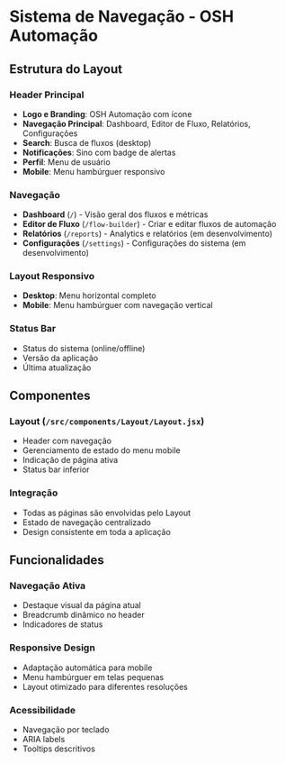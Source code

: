 # Sistema de Navegação - OSH Automação

## Estrutura do Layout

### Header Principal
- **Logo e Branding**: OSH Automação com ícone
- **Navegação Principal**: Dashboard, Editor de Fluxo, Relatórios, Configurações
- **Search**: Busca de fluxos (desktop)
- **Notificações**: Sino com badge de alertas
- **Perfil**: Menu de usuário
- **Mobile**: Menu hambúrguer responsivo

### Navegação
- **Dashboard** (`/`) - Visão geral dos fluxos e métricas
- **Editor de Fluxo** (`/flow-builder`) - Criar e editar fluxos de automação
- **Relatórios** (`/reports`) - Analytics e relatórios (em desenvolvimento)
- **Configurações** (`/settings`) - Configurações do sistema (em desenvolvimento)

### Layout Responsivo
- **Desktop**: Menu horizontal completo
- **Mobile**: Menu hambúrguer com navegação vertical

### Status Bar
- Status do sistema (online/offline)
- Versão da aplicação
- Última atualização

## Componentes

### Layout (`/src/components/Layout/Layout.jsx`)
- Header com navegação
- Gerenciamento de estado do menu mobile
- Indicação de página ativa
- Status bar inferior

### Integração
- Todas as páginas são envolvidas pelo Layout
- Estado de navegação centralizado
- Design consistente em toda a aplicação

## Funcionalidades

### Navegação Ativa
- Destaque visual da página atual
- Breadcrumb dinâmico no header
- Indicadores de status

### Responsive Design
- Adaptação automática para mobile
- Menu hambúrguer em telas pequenas
- Layout otimizado para diferentes resoluções

### Acessibilidade
- Navegação por teclado
- ARIA labels
- Tooltips descritivos